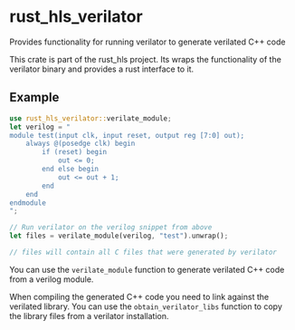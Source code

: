 # rust_hls_verilator

<!-- cargo-rdme start -->

Provides functionality for running verilator to generate verilated C++ code

This crate is part of the rust_hls project. Its wraps the functionality of the verilator binary and provides a rust interface to it.

## Example

```rust
use rust_hls_verilator::verilate_module;
let verilog = "
module test(input clk, input reset, output reg [7:0] out);
    always @(posedge clk) begin
        if (reset) begin
            out <= 0;
        end else begin
            out <= out + 1;
        end
    end
endmodule
";

// Run verilator on the verilog snippet from above
let files = verilate_module(verilog, "test").unwrap();

// files will contain all C files that were generated by verilator
```

You can use the `verilate_module` function to generate verilated C++ code from a verilog module.

When compiling the generated C++ code you need to link against the verilated library.
You can use the `obtain_verilator_libs` function to copy the library files from a verilator installation.

<!-- cargo-rdme end -->
